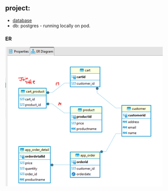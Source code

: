## project: 
- [database](..%2F..%2F..%2Fsrc%2Fmain%2Fjava%2Fcom%2Flekhraj%2Fjava%2Fspring%2Fdatabase)
- db: postgres - running locally on pod.

### ER
![img.png](shopping_app/er.png)